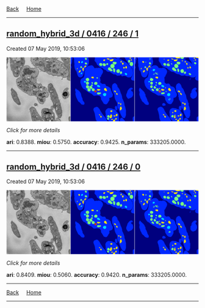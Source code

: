 
[Back](..)&nbsp;&nbsp;&nbsp;&nbsp;&nbsp;[Home](https://leapmanlab.github.io/snapshots)

---

<div class="summary"><a href="1"><h2>random_hybrid_3d / 0416 / 246 / 1</h2></a><p>Created 07 May 2019, 10:53:06
</p><a href="1"><img src="1/media/summary.png" align="center"></a><p>
<i>Click for more details</i>
</p></div>

**ari**: 0.8388. **miou**: 0.5750. **accuracy**: 0.9425. **n_params**: 333205.0000. 

---

<div class="summary"><a href="0"><h2>random_hybrid_3d / 0416 / 246 / 0</h2></a><p>Created 07 May 2019, 10:53:06
</p><a href="0"><img src="0/media/summary.png" align="center"></a><p>
<i>Click for more details</i>
</p></div>

**ari**: 0.8409. **miou**: 0.5060. **accuracy**: 0.9420. **n_params**: 333205.0000. 

---

[Back](..)&nbsp;&nbsp;&nbsp;&nbsp;&nbsp;[Home](https://leapmanlab.github.io/snapshots)

---